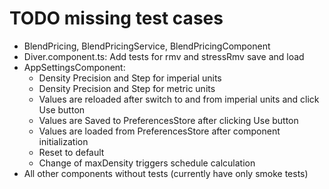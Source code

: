 # TODO missing test cases


* BlendPricing, BlendPricingService, BlendPricingComponent
* Diver.component.ts: Add tests for rmv and stressRmv save and load
* AppSettingsComponent:
  * Density Precision and Step for imperial units
  * Density Precision and Step for metric units
  * Values are reloaded after switch to and from imperial units and click Use button
  * Values are Saved to PreferencesStore after clicking Use button
  * Values are loaded from PreferencesStore after component initialization
  * Reset to default
  * Change of maxDensity triggers schedule calculation
* All other components without tests (currently have only smoke tests)
